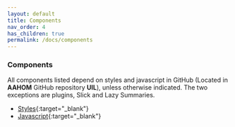 ```yaml
---
layout: default
title: Components
nav_order: 4
has_children: true
permalink: /docs/components
---
```


### Components

All components listed depend on styles and javascript in GitHub (Located in **AAHOM** GitHub repository **UIL**), unless otherwise indicated.   The two exceptions are plugins, Slick and Lazy Summaries.  

- [Styles](https://github.com/AAHOM/UIL/blob/main/styles.css){:target="_blank"} 
- [Javascript](https://github.com/AAHOM/UIL/blob/main/unity.js){:target="_blank"}  